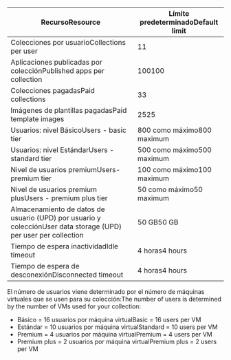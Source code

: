 
| <span data-ttu-id="52b32-101">Recurso</span><span class="sxs-lookup"><span data-stu-id="52b32-101">Resource</span></span> | <span data-ttu-id="52b32-102">Límite predeterminado</span><span class="sxs-lookup"><span data-stu-id="52b32-102">Default limit</span></span> |
| --- | --- |
| <span data-ttu-id="52b32-103">Colecciones por usuario</span><span class="sxs-lookup"><span data-stu-id="52b32-103">Collections per user</span></span> |<span data-ttu-id="52b32-104">1</span><span class="sxs-lookup"><span data-stu-id="52b32-104">1</span></span> |
| <span data-ttu-id="52b32-105">Aplicaciones publicadas por colección</span><span class="sxs-lookup"><span data-stu-id="52b32-105">Published apps per collection</span></span> |<span data-ttu-id="52b32-106">100</span><span class="sxs-lookup"><span data-stu-id="52b32-106">100</span></span> |
| <span data-ttu-id="52b32-107">Colecciones pagadas</span><span class="sxs-lookup"><span data-stu-id="52b32-107">Paid collections</span></span> |<span data-ttu-id="52b32-108">3</span><span class="sxs-lookup"><span data-stu-id="52b32-108">3</span></span> |
| <span data-ttu-id="52b32-109">Imágenes de plantillas pagadas</span><span class="sxs-lookup"><span data-stu-id="52b32-109">Paid template images</span></span> |<span data-ttu-id="52b32-110">25</span><span class="sxs-lookup"><span data-stu-id="52b32-110">25</span></span> |
| <span data-ttu-id="52b32-111">Usuarios: nivel Básico</span><span class="sxs-lookup"><span data-stu-id="52b32-111">Users - basic tier</span></span> |<span data-ttu-id="52b32-112">800 como máximo</span><span class="sxs-lookup"><span data-stu-id="52b32-112">800 maximum</span></span> |
| <span data-ttu-id="52b32-113">Usuarios: nivel Estándar</span><span class="sxs-lookup"><span data-stu-id="52b32-113">Users - standard tier</span></span> |<span data-ttu-id="52b32-114">500 como máximo</span><span class="sxs-lookup"><span data-stu-id="52b32-114">500 maximum</span></span> |
| <span data-ttu-id="52b32-115">Nivel de usuarios premium</span><span class="sxs-lookup"><span data-stu-id="52b32-115">Users- premium tier</span></span> |<span data-ttu-id="52b32-116">100 como máximo</span><span class="sxs-lookup"><span data-stu-id="52b32-116">100 maximum</span></span> |
| <span data-ttu-id="52b32-117">Nivel de usuarios premium plus</span><span class="sxs-lookup"><span data-stu-id="52b32-117">Users - premium plus tier</span></span> |<span data-ttu-id="52b32-118">50 como máximo</span><span class="sxs-lookup"><span data-stu-id="52b32-118">50 maximum</span></span> |
| <span data-ttu-id="52b32-119">Almacenamiento de datos de usuario (UPD) por usuario y colección</span><span class="sxs-lookup"><span data-stu-id="52b32-119">User data storage (UPD) per user per collection</span></span> |<span data-ttu-id="52b32-120">50 GB</span><span class="sxs-lookup"><span data-stu-id="52b32-120">50 GB</span></span> |
| <span data-ttu-id="52b32-121">Tiempo de espera inactividad</span><span class="sxs-lookup"><span data-stu-id="52b32-121">Idle timeout</span></span> |<span data-ttu-id="52b32-122">4 horas</span><span class="sxs-lookup"><span data-stu-id="52b32-122">4 hours</span></span> |
| <span data-ttu-id="52b32-123">Tiempo de espera de desconexión</span><span class="sxs-lookup"><span data-stu-id="52b32-123">Disconnected timeout</span></span> |<span data-ttu-id="52b32-124">4 horas</span><span class="sxs-lookup"><span data-stu-id="52b32-124">4 hours</span></span> |

<span data-ttu-id="52b32-125">El número de usuarios viene determinado por el número de máquinas virtuales que se usen para su colección:</span><span class="sxs-lookup"><span data-stu-id="52b32-125">The number of users is determined by the number of VMs used for your collection:</span></span>

* <span data-ttu-id="52b32-126">Básico = 16 usuarios por máquina virtual</span><span class="sxs-lookup"><span data-stu-id="52b32-126">Basic = 16 users per VM</span></span>
* <span data-ttu-id="52b32-127">Estándar = 10 usuarios por máquina virtual</span><span class="sxs-lookup"><span data-stu-id="52b32-127">Standard = 10 users per VM</span></span>
* <span data-ttu-id="52b32-128">Premium = 4 usuarios por máquina virtual</span><span class="sxs-lookup"><span data-stu-id="52b32-128">Premium = 4 users per VM</span></span>
* <span data-ttu-id="52b32-129">Premium plus = 2 usuarios por máquina virtual</span><span class="sxs-lookup"><span data-stu-id="52b32-129">Premium plus = 2 users per VM</span></span>

